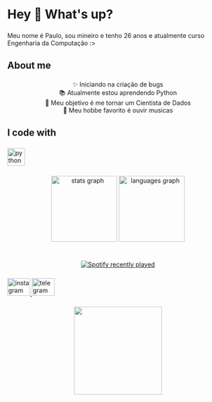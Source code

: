 <h1 align="left">Hey 👋 What's up?</h1>

###

<p align="left">Meu nome é Paulo, sou mineiro e tenho 26 anos e atualmente curso Engenharia da Computação :></p>

###

<h2 align="left">About me</h2>

###

<p align="center">✨ Iniciando na criação de bugs<br>📚 Atualmente estou aprendendo Python<br>🎯 Meu objetivo é me tornar um Cientista de Dados<br>🎲 Meu hobbe favorito é ouvir musicas</p>

###

<h2 align="left">I code with</h2>

###

<div align="left">
  <img src="https://cdn.jsdelivr.net/gh/devicons/devicon/icons/python/python-original.svg" height="40" alt="python logo"  />
</div>

###

<div align="center">
  <img src="https://github-readme-stats.vercel.app/api?username=paulomelo0808&hide_title=false&hide_rank=false&show_icons=true&include_all_commits=true&count_private=true&disable_animations=false&theme=dracula&locale=en&hide_border=false&order=1" height="150" alt="stats graph"  />
  <img src="https://github-readme-stats.vercel.app/api/top-langs?username=paulomelo0808&locale=en&hide_title=false&layout=compact&card_width=320&langs_count=5&theme=dracula&hide_border=false&order=2" height="150" alt="languages graph"  />
</div>

###

<br clear="both">

<div align="center">
  <a href="https://open.spotify.com/user/graecus_">
    <img src="https://spotify-recently-played-readme.vercel.app/api?user=graecus_&count=5&unique=true" alt="Spotify recently played"  />
  </a>
</div>

###

<div align="left">
  <a href="https://www.instagram.com/afz_pqp/" target="_blank">
    <img src="https://raw.githubusercontent.com/maurodesouza/profile-readme-generator/master/src/assets/icons/social/instagram/default.svg" width="52" height="40" alt="instagram logo"  />
  </a>
  <a href="t.me/paulomelo0808" target="_blank">
    <img src="https://raw.githubusercontent.com/maurodesouza/profile-readme-generator/master/src/assets/icons/social/telegram/default.svg" width="52" height="40" alt="telegram logo"  />
  </a>
</div>

###

<div align="center">
  <img height="200" src="https://imgflip.com/i/932u16"  />
</div>

###

